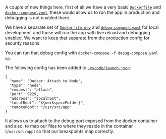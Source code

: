 A couple of new things here, first of all we have a very basic [`Dockerfile`](Dockerfile) and [`docker-compose.yaml`](docker-compose.yaml), these would allow us to run the app in production and debugging is not enabled there.

We have a separate set of [`Dockerfile.dev`](Dockerfile.dev) and [`debug-compose.yaml`](debug-compose.yaml) for local development and those will run the app with live reload and debugging enabled. We want to keep that separate from the production config for security reasons.

You can run that debug config with `docker-compose -f debug-compose.yaml up`.

The following config has been added to [`.vscode/launch.json`](.vscode/launch.json):

```
{
  "name": "Docker: Attach to Node",
  "type": "node",
  "request": "attach",
  "port": 9229,
  "address": "localhost",
  "localRoot": "${workspaceFolder}",
  "remoteRoot": "/usr/src/app"
}
```

It allows us to attach to the debug port exposed from the docker container and also, to map our files to where they reside in the container (`/usr/src/app`) so that our breakpoints map correctly.